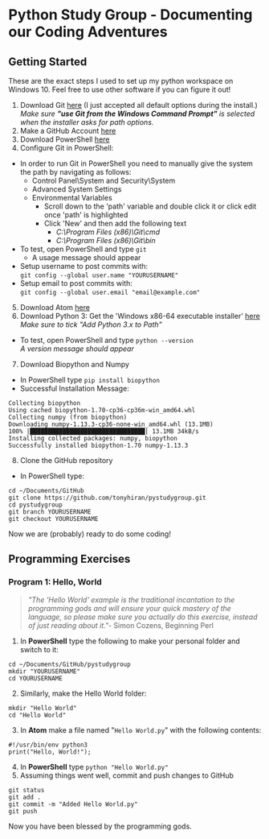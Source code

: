 # Python Study Group - Documenting our Coding Adventures
## Getting Started
These are the exact steps I used to set up my python workspace on Windows 10. Feel free to use other software if you can figure it out!
1. Download Git [here](https://git-scm.com/downloads) (I just accepted all default options during the install.)  
_Make sure **"use Git from the Windows Command Prompt"** is selected when the installer asks for path options._
2. Make a GitHub Account [here](https://github.com/)  
3. Download PowerShell [here](https://github.com/powershell/powershell#get-powershell)  
4. Configure Git in PowerShell:  
  * In order to run Git in PowerShell you need to manually give the system the path by navigating as follows:  
    * Control Panel\System and Security\System
    * Advanced System Settings
    * Environmental Variables
      * Scroll down to the 'path' variable and double click it or click edit once 'path' is highlighted
      * Click 'New' and then add the following text
        * _C:\Program Files (x86)\Git\cmd_  
        * _C:\Program Files (x86)\Git\bin_
  * To test, open PowerShell and type `git`
    * A usage message should appear
  * Setup username to post commits with:  
 `git config --global user.name "YOURUSERNAME"`
  * Setup email to post commits with:  
`git config --global user.email "email@example.com"`
5. Download Atom [here](https://atom.io/)
6. Download Python 3: Get the 'Windows x86-64 executable installer' [here](https://www.python.org/downloads/windows/)  
_Make sure to tick "Add Python 3.x to Path"_  
  * To test, open PowerShell and type `python --version`  
  _A version message should appear_
7. Download Biopython and Numpy  
  * In PowerShell type `pip install biopython`
  * Successful Installation Message:
~~~~
Collecting biopython
Using cached biopython-1.70-cp36-cp36m-win_amd64.whl
Collecting numpy (from biopython)
Downloading numpy-1.13.3-cp36-none-win_amd64.whl (13.1MB)
100% |████████████████████████████████| 13.1MB 34kB/s
Installing collected packages: numpy, biopython
Successfully installed biopython-1.70 numpy-1.13.3
~~~~
8. Clone the GitHub repository  
  * In PowerShell type:
  ~~~~  
  cd ~/Documents/GitHub  
  git clone https://github.com/tonyhiran/pystudygroup.git
  cd pystudygroup
  git branch YOURUSERNAME
  git checkout YOURUSERNAME
  ~~~~

Now we are (probably) ready to do some coding!

## Programming Exercises
### Program 1: Hello, World  
> _"The 'Hello World' example is the traditional incantation to the programming gods and will ensure your quick mastery of the language, so please make sure you actually do this exercise, instead of just reading about it."_- Simon Cozens, Beginning Perl    

1. In **PowerShell** type the following to make your personal folder and switch to it:
~~~~
cd ~/Documents/GitHub/pystudygroup
mkdir "YOURUSERNAME"
cd YOURUSERNAME
~~~~
2. Similarly, make the Hello World folder:
~~~~
mkdir "Hello World"
cd "Hello World"
~~~~
3. In **Atom** make a file named "`Hello World.py`" with the following contents:
~~~~
#!/usr/bin/env python3
print("Hello, World!");
~~~~
4. In **PowerShell** type `python "Hello World.py"`  
5. Assuming things went well, commit and push changes to GitHub
~~~~
git status
git add .
git commit -m "Added Hello World.py"
git push
~~~~

Now you have been blessed by the programming gods. 
